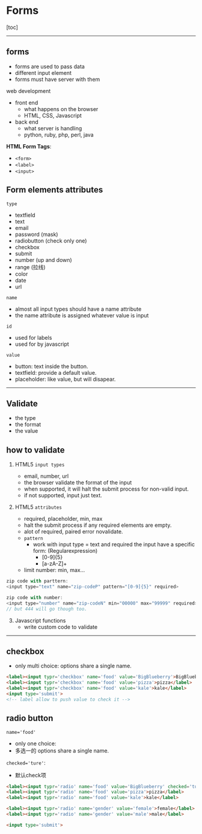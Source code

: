 
# Forms

[toc]

---

## forms
- forms are used to pass data
- different input element
- forms must have server with them

web development
- front end
  - what happens on the browser
  - HTML, CSS, Javascript
- back end
  - what server is handling
  - python, ruby, php, perl, java

**HTML Form Tags**:
- `<form>`
- `<label>`
- `<input>`


## Form elements attributes
`type`
- textfield
- text
- email
- password (mask)
- radiobutton (check only one)
- checkbox
- submit
- number (up and down)
- range (拉线)
- color
- date
- url

`name`
- almost all input types should have a name attribute
- the name attribute is assigned whatever value is input

`id`
- used for labels
- used for by javascript

`value`
- button: text inside the button.
- textfield: provide a default value.
- placeholder: like value, but will disapear.


---


## Validate

- the type
- the format
- the value


## how to validate
1. HTML5 `input types`
    - email, number, url
    - the browser validate the format of the input
    - when supported, it will halt the submit process for non-valid input.
    - if not supported, input just text.

2. HTML5 `attributes`
    - required, placeholder, min, max
    - halt the submit process if any required elements are empty.
    - alot of required, paired error novalidate.
    - `pattern` 
      - work with input type = text and required the input have a specific form: (Regularexpression)
        - [0-9]{5}
        - [a-zA-Z]+
    - limit number: min, max...

```js
zip code with parttern:
<input type="text" name="zip-codeP" pattern="[0-9]{5}" required>

zip code with number:
<input type="number" name="zip-codeN" min="00000" max="99999" required>
// but 444 will go though too.
```

3. Javascript functions
    - write custom code to validate


---

## checkbox
- only multi choice: options share a single name.

```html
<label><input typr='checkbox' name='food' value='BigBlueberry'>BigBlueberry</label>
<label><input typr='checkbox' name='food' value='pizza'>pizza</label>
<label><input typr='checkbox' name='food' value='kale'>kale</label>
<input type='submit'>
<!-- label allow to push value to check it -->
```

## radio button

`name='food'`
- only one choice: 
- 多选一的 options share a single name.

`checked='ture'`: 
- 默认check项


```html
<label><input typr='radio' name='food' value='BigBlueberry' checked='ture'>BigBlueberry</label> <!-- 默认check项 -->
<label><input typr='radio' name='food' value='pizza'>pizza</label>
<label><input typr='radio' name='food' value='kale'>kale</label>

<label><input typr='radio' name='gender' value='female'>female</label>
<label><input typr='radio' name='gender' value='male'>male</label>

<input type='submit'>
```



















